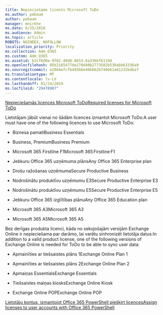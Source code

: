 ```yaml
---
title: Nepieciešamo licenču Microsoft ToDo
ms.author: pebaum
author: pebaum
manager: mnirkhe
ms.date: 6/25/2018
ms.audience: Admin
ms.topic: article
ROBOTS: NOINDEX, NOFOLLOW
localization_priority: Priority
ms.collection: Adm_O365
ms.custom: Adm_O365
ms.assetid: b2cf6d0a-9f01-49d8-8653-6a3366f6119d
ms.openlocfilehash: 05b2165477de270d4062773582b530abb63336a9
ms.sourcegitcommit: e2864efcfb493b6e46b662b746661a61232bdba7
ms.translationtype: MT
ms.contentlocale: lv-LV
ms.lasthandoff: 01/24/2019
ms.locfileid: "29478987"
---
```

[<span data-ttu-id="33154-102">Nepieciešamās licences Microsoft ToDo</span><span class="sxs-lookup"><span data-stu-id="33154-102">Required licenses for Microsoft ToDo</span></span>](https://support.office.com/article/381e9d1b-c500-49b5-973e-890fd86528d7.aspx)
  
<span data-ttu-id="33154-103">Lietotājam jābūt vienai no šādām licences izmantot Microsoft ToDo:</span><span class="sxs-lookup"><span data-stu-id="33154-103">A user must have one of the following licences to use Microsoft ToDo:</span></span>
  
- <span data-ttu-id="33154-104">Biznesa pamati</span><span class="sxs-lookup"><span data-stu-id="33154-104">Business Essentials</span></span>
    
- <span data-ttu-id="33154-105">Business, Premium</span><span class="sxs-lookup"><span data-stu-id="33154-105">Business Premium</span></span>
    
- <span data-ttu-id="33154-106">Microsoft 365 Firstline F1</span><span class="sxs-lookup"><span data-stu-id="33154-106">Microsoft 365 Firstline F1</span></span>
    
- <span data-ttu-id="33154-107">Jebkuru Office 365 uzņēmuma plāns</span><span class="sxs-lookup"><span data-stu-id="33154-107">Any Office 365 Enterprise plan</span></span>
    
- <span data-ttu-id="33154-108">Drošu ražošanas uzņēmuma</span><span class="sxs-lookup"><span data-stu-id="33154-108">Secure Productive Business</span></span>
    
- <span data-ttu-id="33154-109">Nodrošinātu produktīvu uzņēmumu E3</span><span class="sxs-lookup"><span data-stu-id="33154-109">Secure Productive Enterprise E3</span></span>
    
- <span data-ttu-id="33154-110">Nodrošinātu produktīvu uzņēmumu E5</span><span class="sxs-lookup"><span data-stu-id="33154-110">Secure Productive Enterprise E5</span></span>
    
- <span data-ttu-id="33154-111">Jebkuru Office 365 izglītības plānu</span><span class="sxs-lookup"><span data-stu-id="33154-111">Any Office 365 Education plan</span></span>
    
- <span data-ttu-id="33154-112">Microsoft 365 A3</span><span class="sxs-lookup"><span data-stu-id="33154-112">Microsoft 365 A3</span></span>
    
- <span data-ttu-id="33154-113">Microsoft 365 A5</span><span class="sxs-lookup"><span data-stu-id="33154-113">Microsoft 365 A5</span></span>
    
<span data-ttu-id="33154-114">Bez derīgas produkta licenci, kāda no sekojošajām versijām Exchange Online ir nepieciešama par darāmo, lai varētu sinhronizēt lietotāja datus:</span><span class="sxs-lookup"><span data-stu-id="33154-114">In addition to a valid product license, one of the following versions of Exchange Online is needed for ToDo to be able to sync user data:</span></span> 
  
- <span data-ttu-id="33154-115">Apmainīties ar tiešsaistes plāns 1</span><span class="sxs-lookup"><span data-stu-id="33154-115">Exchange Online Plan 1</span></span>
    
- <span data-ttu-id="33154-116">Apmainīties ar tiešsaistes plāns 2</span><span class="sxs-lookup"><span data-stu-id="33154-116">Exchange Online Plan 2</span></span>
    
- <span data-ttu-id="33154-117">Apmaiņas Essentials</span><span class="sxs-lookup"><span data-stu-id="33154-117">Exchange Essentials</span></span>
    
- <span data-ttu-id="33154-118">Tiešsaistes maiņas kiosks</span><span class="sxs-lookup"><span data-stu-id="33154-118">Exchange Online Kiosk</span></span>
    
- <span data-ttu-id="33154-119">Exchange Online POP</span><span class="sxs-lookup"><span data-stu-id="33154-119">Exchange Online POP</span></span>
    
[<span data-ttu-id="33154-120">Lietotāju kontus, izmantojot Office 365 PowerShell piešķirt licences</span><span class="sxs-lookup"><span data-stu-id="33154-120">Assign licenses to user accounts with Office 365 PowerShell</span></span>](https://docs.microsoft.com/en-us/office365/enterprise/powershell/assign-licenses-to-user-accounts-with-office-365-powershell )
  

